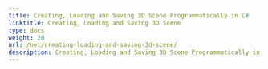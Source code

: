 ```yaml
---
title: Creating, Loading and Saving 3D Scene Programmatically in C#
linktitle: Creating, Loading and Saving 3D Scene
type: docs
weight: 20
url: /net/creating-loading-and-saving-3d-scene/
description: Creating, Loading and Saving 3D Scene Programmatically in C#. Read, Import and save 3D Scenes in PDF and HTML in C#. 
---
```



